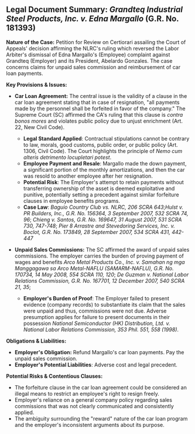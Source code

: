 ## Legal Document Summary: *Grandteq Industrial Steel Products, Inc. v. Edna Margallo* (G.R. No. 181393)

**Nature of the Case:** Petition for Review on Certiorari assailing the Court of Appeals' decision affirming the NLRC's ruling which reversed the Labor Arbiter's dismissal of Edna Margallo's (Employee) complaint against Grandteq (Employer) and its President, Abelardo Gonzales. The case concerns claims for unpaid sales commission and reimbursement of car loan payments.

**Key Provisions & Issues:**

*   **Car Loan Agreement:**  The central issue is the validity of a clause in the car loan agreement stating that in case of resignation, "all payments made by the personnel shall be forfeited in favor of the company."  The Supreme Court (SC) affirmed the CA's ruling that this clause is *contra bonos mores* and violates public policy due to unjust enrichment (Art. 22, New Civil Code).
    *   **Legal Standard Applied**: Contractual stipulations cannot be contrary to law, morals, good customs, public order, or public policy (Art. 1306, Civil Code).  The Court highlights the principle of *Nemo cum alteris detrimento locupletari potest*.
    *   **Employee Payment and Resale**: Margallo made the down payment, a significant portion of the monthly amortizations, and then the car was resold to another employee after her resignation.
    *   **Potential Risk**: The Employer's attempt to retain payments without transferring ownership of the asset is deemed exploitative and punitive, potentially setting a precedent against similar forfeiture clauses in employee benefits programs.
    *   **Case Law**: *Baguio Country Club vs. NLRC, 206 SCRA 643*;*Hulst v. PR Builders, Inc., G.R. No. 156364, 3 September 2007, 532 SCRA 74, 96*; *Chieng v. Santos, G.R. No. 169647, 31 August 2007, 531 SCRA 730, 747-748*; *Pier 8 Arrastre and Stevedoring Services, Inc. v. Boclot, G.R. No. 173849, 28 September 2007, 534 SCRA 431, 442-447*

*   **Unpaid Sales Commissions:** The SC affirmed the award of unpaid sales commissions. The employer carries the burden of proving payment of wages and benefits *Arco Metal Products Co., Inc. v. Samahan ng mga Manggagawa sa Arco Metal-NAFLU (SAMARM-NAFLU), G.R. No. 170734, 14 May 2008, 554 SCRA 110, 120*; *De Guzman v. National Labor Relations Commission, G.R. No. 167701, 12 December 2007, 540 SCRA 21, 35*;
    *   **Employer's Burden of Proof**: The Employer failed to present evidence (company records) to substantiate its claim that the sales were unpaid and thus, commissions were not due.  Adverse presumption applies for failure to present documents in their possession *National Semiconductor (HK) Distribution, Ltd. v. National Labor Relations Commission, 353 Phil. 551, 558 (1998)*.

**Obligations & Liabilities:**

*   **Employer's Obligation:** Refund Margallo's car loan payments.  Pay the unpaid sales commission.
*   **Employer's Potential Liabilities**: Adverse cost and legal precedent.

**Potential Risks & Contentious Clauses:**

*   The forfeiture clause in the car loan agreement could be considered an illegal means to restrict an employee's right to resign freely.
*   Employer's reliance on a general company policy regarding sales commissions that was not clearly communicated and consistently applied.
*   The ambiguity surrounding the "reward" nature of the car loan program and the employer's inconsistent arguments about its purpose.
